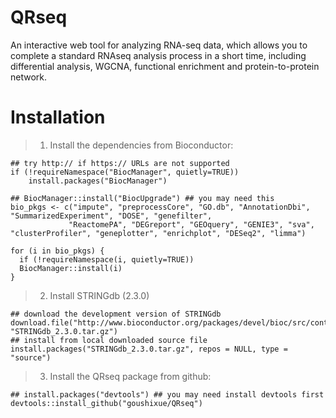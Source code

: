 # QRseq
An interactive web tool for analyzing RNA-seq data, which allows you to complete a standard RNAseq analysis process in a short time, including differential analysis, WGCNA, functional enrichment and protein-to-protein network.

# Installation
>1. Install the dependencies from Bioconductor:
```
## try http:// if https:// URLs are not supported
if (!requireNamespace("BiocManager", quietly=TRUE))
    install.packages("BiocManager")
    
## BiocManager::install("BiocUpgrade") ## you may need this
bio_pkgs <- c("impute", "preprocessCore", "GO.db", "AnnotationDbi", "SummarizedExperiment", "DOSE", "genefilter", 
             "ReactomePA", "DEGreport", "GEOquery", "GENIE3", "sva", "clusterProfiler", "geneplotter", "enrichplot", "DESeq2", "limma")
             
for (i in bio_pkgs) {
  if (!requireNamespace(i, quietly=TRUE))
  BiocManager::install(i)
}
```
>2. Install STRINGdb (2.3.0)
```
## download the development version of STRINGdb 
download.file("http://www.bioconductor.org/packages/devel/bioc/src/contrib/STRINGdb_2.3.0.tar.gz", "STRINGdb_2.3.0.tar.gz")
## install from local downloaded source file
install.packages("STRINGdb_2.3.0.tar.gz", repos = NULL, type = "source")
```
>3. Install the QRseq package from github:
```
## install.packages("devtools") ## you may need install devtools first
devtools::install_github("goushixue/QRseq")
```
